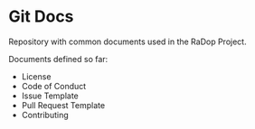 # Git Docs

Repository with common documents used in the RaDop Project.

Documents defined so far:

- License
- Code of Conduct
- Issue Template
- Pull Request Template
- Contributing